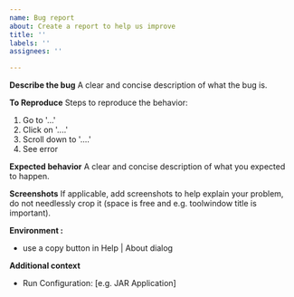 ```yaml
---
name: Bug report
about: Create a report to help us improve
title: ''
labels: ''
assignees: ''

---
```


**Describe the bug**
A clear and concise description of what the bug is.

**To Reproduce**
Steps to reproduce the behavior:
1. Go to '...'
2. Click on '....'
3. Scroll down to '....'
4. See error

**Expected behavior**
A clear and concise description of what you expected to happen.

**Screenshots**
If applicable, add screenshots to help explain your problem, do not needlessly crop it (space is free and  e.g. toolwindow title is important).

**Environment :**
 - use a copy button in Help | About dialog

**Additional context**
- Run Configuration: [e.g. JAR Application]
